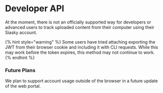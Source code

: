 # Developer API

At the moment, there is not an officially supported way for developers or advanced users to track uploaded content from their computer using their Siasky account.

{% hint style="warning" %}
Some users have tried attaching exporting the JWT from their browser cookie and including it with CLI requests. While this may work before the token expires, this method may not continue to work.
{% endhint %}

### Future Plans

We plan to support account usage outside of the browser in a future update of the web portal.

